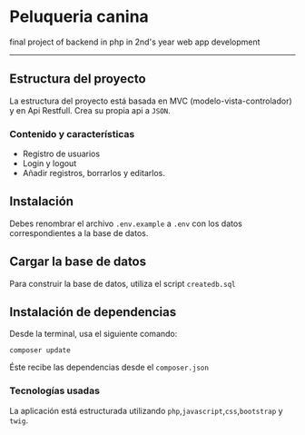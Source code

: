 # Peluqueria canina
final project of backend in php in 2nd's year web app development

---

## Estructura del proyecto
La estructura del proyecto está basada 
en MVC (modelo-vista-controlador) y en Api Restfull.
Crea su propia api a `JSON`.

### Contenido y características
- Registro de usuarios
- Login y logout
- Añadir registros, borrarlos y editarlos.


## Instalación

Debes renombrar el archivo `.env.example` a `.env`
con los datos correspondientes a la base de datos. 

## Cargar la base de datos

Para construir la base de datos, 
utiliza el script `createdb.sql`

## Instalación de dependencias
Desde la terminal, usa el siguiente comando:

```
composer update
```
Éste recibe las dependencias desde el `composer.json`


### Tecnologías usadas

La aplicación está estructurada utilizando
`php`,`javascript`,`css`,`bootstrap` y `twig`.


